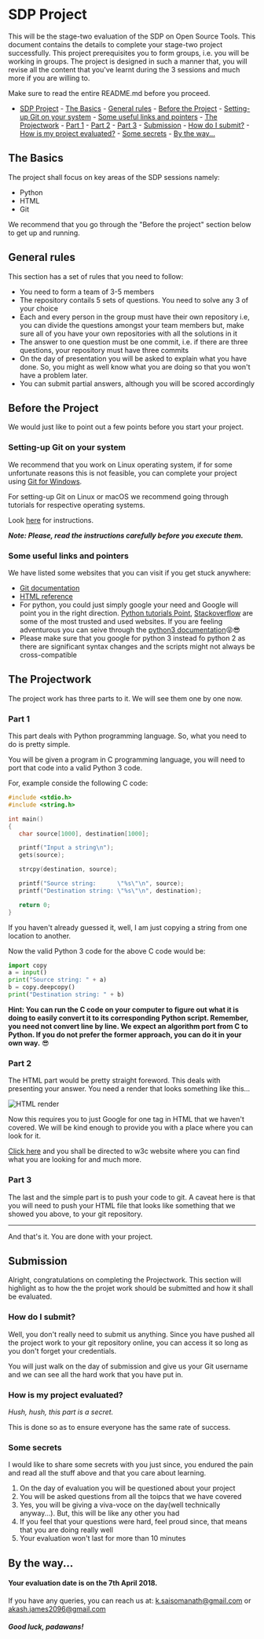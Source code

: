 # SDP Project

This will be the stage-two evaluation of the SDP on Open Source Tools. This document contains the details to complete your stage-two project successfully. This project prerequisites you to form groups, i.e. you will be working in groups. The project is designed in such a manner that, you will revise all the content that you've learnt during the 3 sessions and much more if you are willing to.

Make sure to read the entire README.md before you proceed.

<!-- TOC depthFrom:1 depthTo:6 withLinks:1 updateOnSave:1 orderedList:0 -->

-   [SDP Project](#sdp-project)
    		\- [The Basics](#the-basics)
    		\- [General rules](#general-rules)
    		\- [Before the Project](#before-the-project)
    			\- [Setting-up Git on your system](#setting-up-git-on-your-system)
    			\- [Some useful links and pointers](#some-useful-links-and-pointers)
    		\- [The Projectwork](#the-projectwork)
    			\- [Part 1](#part-1)
    			\- [Part 2](#part-2)
    			\- [Part 3](#part-3)
    		\- [Submission](#submission)
    			\- [How do I submit?](#how-do-i-submit)
    			\- [How is my project evaluated?](#how-is-my-project-evaluated)
    			\- [Some secrets](#some-secrets)
    		\- [By the way...](#by-the-way)

<!-- /TOC -->

## The Basics

The project shall focus on key areas of the SDP sessions namely:

-   Python
-   HTML
-   Git

We recommend that you go through the "Before the project" section below to get up and running.

## General rules

This section has a set of rules that you need to follow:

-   You need to form a team of 3-5 members
-   The repository contails 5 sets of questions. You need to solve any 3 of your choice
-   Each and every person in the group must have their own repository i.e, you can divide the questions amongst your team members but, make sure all of you have your own repositories with all the solutions in it
-   The answer to one question must be one commit, i.e. if there are three questions, your repository must have three commits
-   On the day of presentation you will be asked to explain what you have done. So, you might as well know what you are doing so that you won't have a problem later.
-   You can submit partial answers, although you will be scored accordingly

## Before the Project

We would just like to point out a few points before you start your project.

### Setting-up Git on your system

We recommend that you work on Linux operating system, if for some unfortunate reasons this is not feasible, you can complete your project using [Git for Windows](https://gitforwindows.org/).

For setting-up Git on Linux or macOS we recommend going through tutorials for respective operating systems.

Look [here](https://git-scm.com/book/en/v2/Getting-Started-Installing-Git) for instructions.

**_Note: Please, read the instructions carefully before you execute them._**

### Some useful links and pointers

We have listed some websites that you can visit if you get stuck anywhere:

-   [Git documentation](https://git-scm.com/book/en/v2)
-   [HTML reference](https://www.w3schools.com/tags/default.asp)
-   For python, you could just simply google your need and Google will point you in the right direction. [Python tutorials Point](https://www.tutorialspoint.com/python3/index.htm), [Stackoverflow](https://stackoverflow.com/) are some of the most trusted and used websites. If you are feeling adventurous you can seive through the [python3 documentation](https://docs.python.org/3/):stuck_out_tongue_closed_eyes::sunglasses:
-   Please make sure that you google for python 3 instead fo python 2 as there are significant syntax changes and the scripts might not always be cross-compatible

## The Projectwork

The project work has three parts to it. We will see them one by one now.

### Part 1

This part deals with Python programming language. So, what you need to do is pretty simple.

You will be given a program in C programming language, you will need to port that code into a valid Python 3 code.

For, example conside the following C code:

```C
#include <stdio.h>
#include <string.h>

int main()
{
   char source[1000], destination[1000];

   printf("Input a string\n");
   gets(source);

   strcpy(destination, source);

   printf("Source string:      \"%s\"\n", source);
   printf("Destination string: \"%s\"\n", destination);

   return 0;
}
```

If you haven't already guessed it, well, I am just copying a string from one location to another.

Now the valid Python 3 code for the above C code would be:

```Python
import copy
a = input()
print("Source string: " + a)
b = copy.deepcopy()
print("Destination string: " + b)
```

**Hint: You can run the C code on your computer to figure out what it is doing to easily convert it to its corresponding Python script. Remember, you need not convert line by line. We expect an algorithm port from C to Python. If you do not prefer the former approach, you can do it in your own way.** :sunglasses:

### Part 2

The HTML part would be pretty straight foreword. This deals with presenting your answer. You need a render that looks something like this...

![HTML render](https://github.com/GLUG-REVA/SDP-Project/blob/master/images/Example.png)

Now this requires you to just Google for one tag in HTML that we haven't covered. We will be kind enough to provide you with a place where you can look for it.

[Click here](https://www.w3schools.com/html/default.asp) and you shall be directed to w3c website where you can find what you are looking for and much more.

### Part 3

The last and the simple part is to push your code to git. A caveat here is that you will need to push your HTML file that looks like something that we showed you above, to your git repository.

* * *

And that's it. You are done with your project.

## Submission

Alright, congratulations on completing the Projectwork. This section will highlight as to how the
the projet work should be submitted and how it shall be evaluated.

### How do I submit?

Well, you don't really need to submit us anything. Since you have pushed all the project work to
your git repository online, you can access it so long as you don't forget your credentials.

You will just walk on the day of submission and give us your Git username and we can see all
the hard work that you have put in.

### How is my project evaluated?

_Hush, hush, this part is a secret._

This is done so as to ensure everyone has the same rate of success.

### Some secrets

I would like to share some secrets with you just since, you endured the pain and read all the stuff above and that you care about learning.

1.  On the day of evaluation you will be questioned about your project
2.  You will be asked questions from all the toipcs that we have covered
3.  Yes, you will be giving a viva-voce on the day(well technically anyway...). But, this will be like any other you had
4.  If you feel that your questions were hard, feel proud since, that means that you are doing really well
5.  Your evaluation won't last for more than 10 minutes

## By the way...

#### Your evaluation date is on the 7th April 2018.

If you have any queries, you can reach us at:
k.saisomanath@gmail.com or
akash.james2096@gmail.com

#### **_Good luck, padawans!_**
